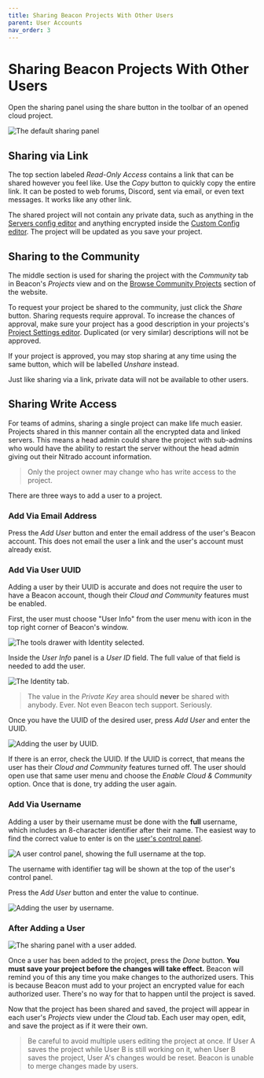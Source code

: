 ```yaml
---
title: Sharing Beacon Projects With Other Users
parent: User Accounts
nav_order: 3
---
```

# Sharing Beacon Projects With Other Users

Open the sharing panel using the share button in the toolbar of an opened cloud project.

![The default sharing panel](dcfd4714-01df-4f61-bbce-7327d6d2ed9c)

## Sharing via Link

The top section labeled _Read-Only Access_ contains a link that can be shared however you feel like. Use the _Copy_ button to quickly copy the entire link. It can be posted to web forums, Discord, sent via email, or even text messages. It works like any other link.

The shared project will not contain any private data, such as anything in the [Servers config editor](/configs/deployments/) and anything encrypted inside the [Custom Config editor](/configs/customcontent/). The project will be updated as you save your project.

## Sharing to the Community

The middle section is used for sharing the project with the _Community_ tab in Beacon's _Projects_ view and on the [Browse Community Projects](https://usebeacon.app/browse/) section of the website.

To request your project be shared to the community, just click the _Share_ button. Sharing requests require approval. To increase the chances of approval, make sure your project has a good description in your projects's [Project Settings editor](/configs/metadata/). Duplicated (or very similar) descriptions will not be approved.

If your project is approved, you may stop sharing at any time using the same button, which will be labelled _Unshare_ instead.

Just like sharing via a link, private data will not be available to other users.

## Sharing Write Access

For teams of admins, sharing a single project can make life much easier. Projects shared in this manner contain all the encrypted data and linked servers. This means a head admin could share the project with sub-admins who would have the ability to restart the server without the head admin giving out their Nitrado account information.

> Only the project owner may change who has write access to the project.

There are three ways to add a user to a project.

### Add Via Email Address

Press the _Add User_ button and enter the email address of the user's Beacon account. This does not email the user a link and the user's account must already exist.

### Add Via User UUID

Adding a user by their UUID is accurate and does not require the user to have a Beacon account, though their _Cloud and Community_ features must be enabled.

First, the user must choose "User Info" from the user menu with icon in the top right corner of Beacon's window.

![The tools drawer with Identity selected.](a89a6f35-477a-4ffe-adf1-085928d6ea77)

Inside the _User Info_ panel is a _User ID_ field. The full value of that field is needed to add the user.

![The Identity tab.](22ddcc04-3161-4434-8b25-5d4e5e82dd45)

> The value in the _Private Key_ area should **never** be shared with anybody. Ever. Not even Beacon tech support. Seriously.

Once you have the UUID of the desired user, press _Add User_ and enter the UUID.

![Adding the user by UUID.](0fb81d47-4d68-4fa5-9e61-29688d47d615)

If there is an error, check the UUID. If the UUID is correct, that means the user has their _Cloud and Community_ features turned off. The user should open use that same user menu and choose the _Enable Cloud & Community_ option. Once that is done, try adding the user again.

### Add Via Username

Adding a user by their username must be done with the **full** username, which includes an 8-character identifier after their name. The easiest way to find the correct value to enter is on the [user's control panel](https://usebeacon.app/account/).

![A user control panel, showing the full username at the top.](86dcee5a-7918-4567-947b-74372fb91df0)

The username with identifier tag will be shown at the top of the user's control panel.

Press the _Add User_ button and enter the value to continue.

![Adding the user by username.](ddbc9650-67d2-4ddd-9dc6-f9141178f443)

### After Adding a User

![The sharing panel with a user added.](61027a26-4cb9-46c8-bbd2-424ecb30bdd0)

Once a user has been added to the project, press the _Done_ button. **You must save your project before the changes will take effect.** Beacon will remind you of this any time you make changes to the authorized users. This is because Beacon must add to your project an encrypted value for each authorized user. There's no way for that to happen until the project is saved.

Now that the project has been shared and saved, the project will appear in each user's _Projects_ view under the _Cloud_ tab. Each user may open, edit, and save the project as if it were their own.

> Be careful to avoid multiple users editing the project at once. If User A saves the project while User B is still working on it, when User B saves the project, User A's changes would be reset. Beacon is unable to merge changes made by users.